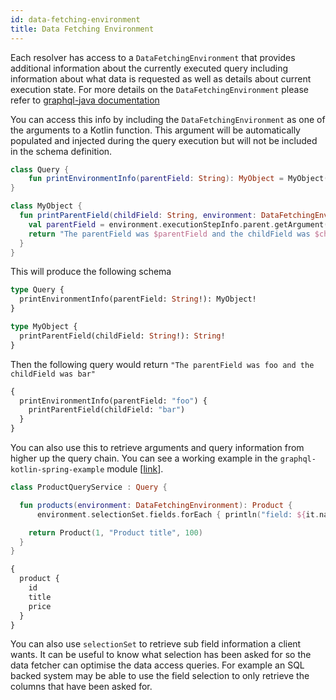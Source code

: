 ```yaml
---
id: data-fetching-environment
title: Data Fetching Environment
---
```

Each resolver has access to a `DataFetchingEnvironment` that provides additional information about the currently executed query including information about what data is requested
as well as details about current execution state. For more details on the `DataFetchingEnvironment` please refer to [graphql-java documentation](https://www.graphql-java.com/documentation/v14/data-fetching/)

You can access this info by including the `DataFetchingEnvironment` as one of the arguments to a Kotlin function. This argument will be automatically populated and injected
during the query execution but will not be included in the schema definition.

```kotlin
class Query {
    fun printEnvironmentInfo(parentField: String): MyObject = MyObject()
}

class MyObject {
  fun printParentField(childField: String, environment: DataFetchingEnvironment): String {
    val parentField = environment.executionStepInfo.parent.getArgument("parentField")
    return "The parentField was $parentField and the childField was $childField"
  }
}
```

This will produce the following schema

```graphql
type Query {
  printEnvironmentInfo(parentField: String!): MyObject!
}

type MyObject {
  printParentField(childField: String!): String!
}
```

Then the following query would return `"The parentField was foo and the childField was bar"`

```graphql
{
  printEnvironmentInfo(parentField: "foo") {
    printParentField(childField: "bar")
  }
}
```

You can also use this to retrieve arguments and query information from higher up the query chain. You can see a working
example in the `graphql-kotlin-spring-example` module [[link]([https://github.com/ExpediaGroup/graphql-kotlin/blob/master/examples/spring/src/main/kotlin/com/expediagroup/graphql/examples/query/EnvironmentQuery.kt])].

```kotlin
class ProductQueryService : Query {

  fun products(environment: DataFetchingEnvironment): Product {
      environment.selectionSet.fields.forEach { println("field: ${it.name}") }

    return Product(1, "Product title", 100)
  }
}

```

```graphql
{
  product {
    id
    title
    price
  }
}
```

You can also use `selectionSet` to retrieve sub field information a client wants. It can be useful to know
what selection has been asked for so the data fetcher can optimise the data access queries.
For example an SQL backed system may be able to use the field selection to only retrieve the columns that have been asked for.
